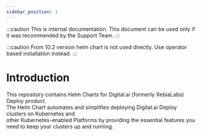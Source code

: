 ```yaml
---
sidebar_position: 1
---
```


:::caution
This is internal documentation. This document can be used only if it was recommended by the Support Team.
:::

:::caution
From 10.2 version helm chart is not used directly. Use operator based installation instead.
:::

# Introduction

This repository contains Helm Charts for Digital.ai (formerly XebiaLabs) Deploy product. <br/>
The Helm Chart automates and simplifies deploying Digital.ai Deploy clusters on Kubernetes and <br/> 
other Kubernetes-enabled Platforms by providing the essential features you need to keep your clusters up and running. <br/>
